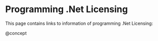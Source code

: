 # Programming .Net Licensing

This page contains links to information of programming .Net Licensing:


@concept